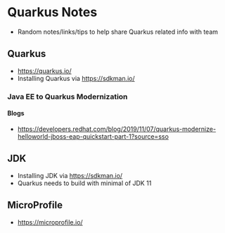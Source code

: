 # Quarkus Notes
* Random notes/links/tips to help share Quarkus related info with team

## Quarkus
* https://quarkus.io/
* Installing Quarkus via https://sdkman.io/

### Java EE to Quarkus Modernization
#### Blogs
* https://developers.redhat.com/blog/2019/11/07/quarkus-modernize-helloworld-jboss-eap-quickstart-part-1?source=sso

## JDK
* Installing JDK via https://sdkman.io/
* Quarkus needs to build with minimal of JDK 11

## MicroProfile
* https://microprofile.io/
